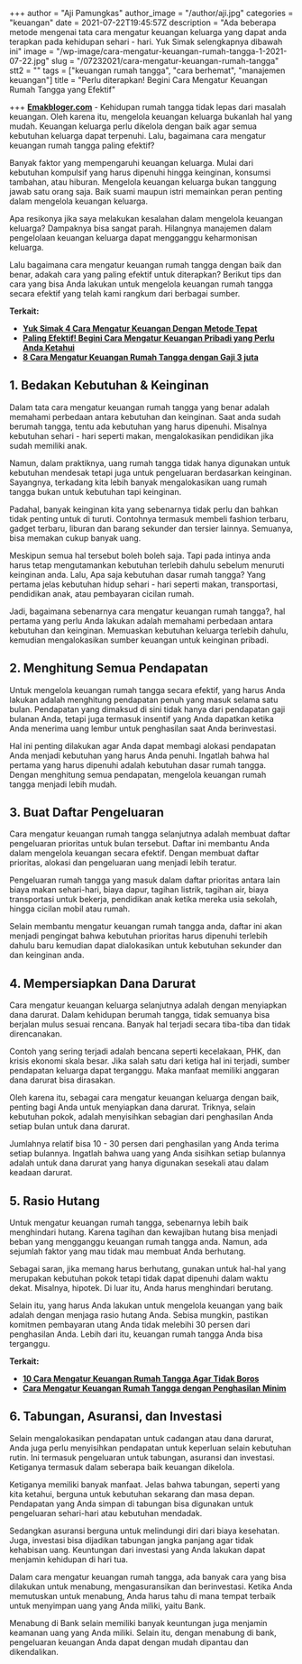 +++
author = "Aji Pamungkas"
author_image = "/author/aji.jpg"
categories = "keuangan"
date = 2021-07-22T19:45:57Z
description = "Ada beberapa metode mengenai tata cara mengatur keuangan keluarga yang dapat anda terapkan pada kehidupan sehari - hari. Yuk Simak selengkapnya dibawah ini"
image = "/wp-image/cara-mengatur-keuangan-rumah-tangga-1-2021-07-22.jpg"
slug = "/07232021/cara-mengatur-keuangan-rumah-tangga"
stt2 = ""
tags = ["keuangan rumah tangga", "cara berhemat", "manajemen keuangan"]
title = "Perlu diterapkan! Begini Cara Mengatur Keuangan Rumah Tangga yang Efektif"

+++
[**Emakbloger.com**](/) - Kehidupan rumah tangga tidak lepas dari masalah keuangan. Oleh karena itu, mengelola keuangan keluarga bukanlah hal yang mudah. Keuangan keluarga perlu dikelola dengan baik agar semua kebutuhan keluarga dapat terpenuhi. Lalu, bagaimana cara mengatur keuangan rumah tangga paling efektif?

Banyak faktor yang mempengaruhi keuangan keluarga. Mulai dari kebutuhan kompulsif yang harus dipenuhi hingga keinginan, konsumsi tambahan, atau hiburan. Mengelola keuangan keluarga bukan tanggung jawab satu orang saja. Baik suami maupun istri memainkan peran penting dalam mengelola keuangan keluarga.

Apa resikonya jika saya melakukan kesalahan dalam mengelola keuangan keluarga? Dampaknya bisa sangat parah. Hilangnya manajemen dalam pengelolaan keuangan keluarga dapat mengganggu keharmonisan keluarga.

Lalu bagaimana cara mengatur keuangan rumah tangga dengan baik dan benar, adakah cara yang paling efektif untuk diterapkan? Berikut tips dan cara yang bisa Anda lakukan untuk mengelola keuangan rumah tangga secara efektif yang telah kami rangkum dari berbagai sumber.

**Terkait:**

* [**Yuk Simak 4 Cara Mengatur Keuangan Dengan Metode Tepat**](https://www.emakbloger.com/07232021/cara-mengatur-keuangan)
* [**Paling Efektif! Begini Cara Mengatur Keuangan Pribadi yang Perlu Anda Ketahui**](https://www.emakbloger.com/07232021/cara-mengatur-keuangan-pribadi)
* [**8 Cara Mengatur Keuangan Rumah Tangga dengan Gaji 3 juta**](https://www.emakbloger.com/07232021/cara-mengatur-keuangan-rumah-tangga-dengan-gaji-3-juta)

## 1. Bedakan Kebutuhan & Keinginan

Dalam tata cara mengatur keuangan rumah tangga yang benar adalah memahami perbedaan antara kebutuhan dan keinginan. Saat anda sudah berumah tangga, tentu ada kebutuhan yang harus dipenuhi. Misalnya kebutuhan sehari - hari seperti makan, mengalokasikan pendidikan jika sudah memiliki anak.

Namun, dalam praktiknya, uang rumah tangga tidak hanya digunakan untuk kebutuhan mendesak tetapi juga untuk pengeluaran berdasarkan keinginan. Sayangnya, terkadang kita lebih banyak mengalokasikan uang rumah tangga bukan untuk kebutuhan tapi keinginan.

Padahal, banyak keinginan kita yang sebenarnya tidak perlu dan bahkan tidak penting untuk di turuti. Contohnya termasuk membeli fashion terbaru, gadget terbaru, liburan dan barang sekunder dan tersier lainnya. Semuanya, bisa memakan cukup banyak uang.

Meskipun semua hal tersebut boleh boleh saja. Tapi pada intinya anda harus tetap mengutamankan kebutuhan terlebih dahulu sebelum menuruti keinginan anda. Lalu, Apa saja kebutuhan dasar rumah tangga? Yang pertama jelas kebutuhan hidup sehari - hari seperti makan, transportasi, pendidikan anak, atau pembayaran cicilan rumah.

Jadi, bagaimana sebenarnya cara mengatur keuangan rumah tangga?, hal pertama yang perlu Anda lakukan adalah memahami perbedaan antara kebutuhan dan keinginan. Memuaskan kebutuhan keluarga terlebih dahulu, kemudian mengalokasikan sumber keuangan untuk keinginan pribadi.

## 2. Menghitung Semua Pendapatan

Untuk mengelola keuangan rumah tangga secara efektif, yang harus Anda lakukan adalah menghitung pendapatan penuh yang masuk selama satu bulan. Pendapatan yang dimaksud di sini tidak hanya dari pendapatan gaji bulanan Anda, tetapi juga termasuk insentif yang Anda dapatkan ketika Anda menerima uang lembur untuk penghasilan saat Anda berinvestasi.

Hal ini penting dilakukan agar Anda dapat membagi alokasi pendapatan Anda menjadi kebutuhan yang harus Anda penuhi. Ingatlah bahwa hal pertama yang harus dipenuhi adalah kebutuhan dasar rumah tangga. Dengan menghitung semua pendapatan, mengelola keuangan rumah tangga menjadi lebih mudah.

## 3. Buat Daftar Pengeluaran

Cara mengatur keuangan rumah tangga selanjutnya adalah membuat daftar pengeluaran prioritas untuk bulan tersebut. Daftar ini membantu Anda dalam mengelola keuangan secara efektif. Dengan membuat daftar prioritas, alokasi dan pengeluaran uang menjadi lebih teratur.

Pengeluaran rumah tangga yang masuk dalam daftar prioritas antara lain biaya makan sehari-hari, biaya dapur, tagihan listrik, tagihan air, biaya transportasi untuk bekerja, pendidikan anak ketika mereka usia sekolah, hingga cicilan mobil atau rumah.

Selain membantu mengatur keuangan rumah tangga anda, daftar ini akan menjadi pengingat bahwa kebutuhan prioritas harus dipenuhi terlebih dahulu baru kemudian dapat dialokasikan untuk kebutuhan sekunder dan dan keinginan anda.

## 4. Mempersiapkan Dana Darurat

Cara mengatur keuangan keluarga selanjutnya adalah dengan menyiapkan dana darurat. Dalam kehidupan berumah tangga, tidak semuanya bisa berjalan mulus sesuai rencana. Banyak hal terjadi secara tiba-tiba dan tidak direncanakan.

Contoh yang sering terjadi adalah bencana seperti kecelakaan, PHK, dan krisis ekonomi skala besar. Jika salah satu dari ketiga hal ini terjadi, sumber pendapatan keluarga dapat terganggu. Maka manfaat memiliki anggaran dana darurat bisa dirasakan.

Oleh karena itu, sebagai cara mengatur keuangan keluarga dengan baik, penting bagi Anda untuk menyiapkan dana darurat. Triknya, selain kebutuhan pokok, adalah menyisihkan sebagian dari penghasilan Anda setiap bulan untuk dana darurat.

Jumlahnya relatif bisa 10 - 30 persen dari penghasilan yang Anda terima setiap bulannya. Ingatlah bahwa uang yang Anda sisihkan setiap bulannya adalah untuk dana darurat yang hanya digunakan sesekali atau dalam keadaan darurat.

## 5. Rasio Hutang

Untuk mengatur keuangan rumah tangga, sebenarnya lebih baik menghindari hutang. Karena tagihan dan kewajiban hutang bisa menjadi beban yang mengganggu keuangan rumah tangga anda. Namun, ada sejumlah faktor yang mau tidak mau membuat Anda berhutang.

Sebagai saran, jika memang harus berhutang, gunakan untuk hal-hal yang merupakan kebutuhan pokok tetapi tidak dapat dipenuhi dalam waktu dekat. Misalnya, hipotek. Di luar itu, Anda harus menghindari berutang.

Selain itu, yang harus Anda lakukan untuk mengelola keuangan yang baik adalah dengan menjaga rasio hutang Anda. Sebisa mungkin, pastikan komitmen pembayaran utang Anda tidak melebihi 30 persen dari penghasilan Anda. Lebih dari itu, keuangan rumah tangga Anda bisa terganggu.

**Terkait:**

* [**10 Cara Mengatur Keuangan Rumah Tangga Agar Tidak Boros**](https://www.emakbloger.com/07232021/cara-mengatur-keuangan-rumah-tangga-agar-tidak-boros)
* [**Cara Mengatur Keuangan Rumah Tangga dengan Penghasilan Minim**](https://www.emakbloger.com/07232021/cara-mengatur-keuangan-rumah-tangga-dengan-penghasilan-minim)

## 6. Tabungan, Asuransi, dan Investasi

Selain mengalokasikan pendapatan untuk cadangan atau dana darurat, Anda juga perlu menyisihkan pendapatan untuk keperluan selain kebutuhan rutin. Ini termasuk pengeluaran untuk tabungan, asuransi dan investasi. Ketiganya termasuk dalam seberapa baik keuangan dikelola.

Ketiganya memiliki banyak manfaat. Jelas bahwa tabungan, seperti yang kita ketahui, berguna untuk kebutuhan sekarang dan masa depan. Pendapatan yang Anda simpan di tabungan bisa digunakan untuk pengeluaran sehari-hari atau kebutuhan mendadak.

Sedangkan asuransi berguna untuk melindungi diri dari biaya kesehatan. Juga, investasi bisa dijadikan tabungan jangka panjang agar tidak kehabisan uang. Keuntungan dari investasi yang Anda lakukan dapat menjamin kehidupan di hari tua.

Dalam cara mengatur keuangan rumah tangga, ada banyak cara yang bisa dilakukan untuk menabung, mengasuransikan dan berinvestasi. Ketika Anda memutuskan untuk menabung, Anda harus tahu di mana tempat terbaik untuk menyimpan uang yang Anda miliki, yaitu Bank.

Menabung di Bank selain memiliki banyak keuntungan juga menjamin keamanan uang yang Anda miliki. Selain itu, dengan menabung di bank, pengeluaran keuangan Anda dapat dengan mudah dipantau dan dikendalikan.